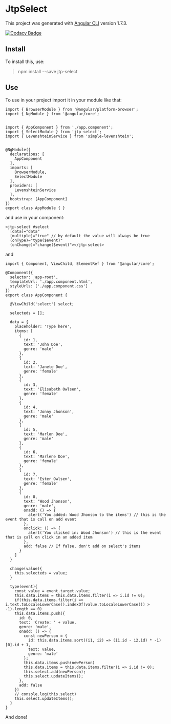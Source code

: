 
# JtpSelect

This project was generated with [Angular CLI](https://github.com/angular/angular-cli) version 1.7.3.

[![Codacy Badge](https://api.codacy.com/project/badge/Grade/bdf1956a2bf0447aad4fd96da6159c26)](https://www.codacy.com/app/jtpdev/ng-alert?utm_source=github.com&amp;utm_medium=referral&amp;utm_content=jtpdev/ng-alert&amp;utm_campaign=Badge_Grade)

## Install

To install this, use:

> npm install --save jtp-select

## Use

To use in your project import it in your module like that:

    import { BrowserModule } from '@angular/platform-browser';
    import { NgModule } from '@angular/core';


    import { AppComponent } from './app.component';
    import { SelectModule } from 'jtp-select';
    import { LevenshteinService } from 'simple-levenshtein';


    @NgModule({
      declarations: [
        AppComponent
      ],
      imports: [
        BrowserModule,
        SelectModule
      ],
      providers: [
        LevenshteinService
      ],
      bootstrap: [AppComponent]
    })
    export class AppModule { }


and use in your component:

    <jtp-select #select
      [data]="data"
      [multiple]="true" // by default the value will always be true
      (onType)="type($event)"
      (onChange)="change($event)"></jtp-select>

and

    import { Component, ViewChild, ElementRef } from '@angular/core';

    @Component({
      selector: 'app-root',
      templateUrl: './app.component.html',
      styleUrls: ['./app.component.css']
    })
    export class AppComponent {

      @ViewChild('select') select;

      selecteds = [];

      data = {
        placeholder: 'Type here',
        items: [
          {
            id: 1,
            text: 'John Doe',
            genre: 'male'
          },
          {
            id: 2,
            text: 'Janete Doe',
            genre: 'female'
          },
          {
            id: 3,
            text: 'Elisabeth Owlsen',
            genre: 'female'
          },
          {
            id: 4,
            text: 'Jonny Jhonson',
            genre: 'male'
          },
          {
            id: 5,
            text: 'Marlon Doe',
            genre: 'male'
          },
          {
            id: 6,
            text: 'Marlene Doe',
            genre: 'female'
          },
          {
            id: 7,
            text: 'Ester Owlsen',
            genre: 'female'
          },
          {
            id: 8,
            text: 'Wood Jhonson',
            genre: 'male',
            onadd: () => {
              alert('You added: Wood Jhonson to the items') // this is the event that is call on add event
            },
            onclick: () => {
              alert('You clicked in: Wood Jhonson') // this is the event that is call on click in an added item
            },
            add: false // If false, don't add on select's items
          }
        ]
      }

      change(value){
        this.selecteds = value;
      }

      type(event){
        const value = event.target.value;
        this.data.items = this.data.items.filter(i => i.id != 0);
        if(this.data.items.filter(i => i.text.toLocaleLowerCase().indexOf(value.toLocaleLowerCase()) > -1).length == 0)
        this.data.items.push({
          id: 0,
          text: 'Create: ' + value,
          genre: 'male',
          onadd: () => {
            const newPerson = {
              id: this.data.items.sort((i1, i2) => (i1.id - i2.id) * -1)[0].id + 1,
              text: value,
              genre: 'male'
            };
            this.data.items.push(newPerson)
            this.data.items = this.data.items.filter(i => i.id != 0);
            this.select.add(newPerson);
            this.select.updateItems();
          },
          add: false
        })
        // console.log(this.select)
        this.select.updateItems();
      }
    }


And done!
